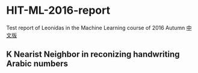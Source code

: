# HIT-ML-2016-report
Test report of Leonidas in the Machine Learning course of 2016 Autumn
[中文版](https://github.com/leonidas141/HIT-ML-2016-report/master/README_zh-cn.md)
## K Nearist Neighbor in reconizing handwriting Arabic numbers
